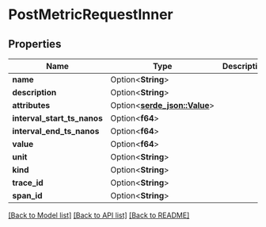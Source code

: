 # PostMetricRequestInner

## Properties

Name | Type | Description | Notes
------------ | ------------- | ------------- | -------------
**name** | Option<**String**> |  | [optional]
**description** | Option<**String**> |  | [optional]
**attributes** | Option<[**serde_json::Value**](.md)> |  | [optional]
**interval_start_ts_nanos** | Option<**f64**> |  | [optional]
**interval_end_ts_nanos** | Option<**f64**> |  | [optional]
**value** | Option<**f64**> |  | [optional]
**unit** | Option<**String**> |  | [optional]
**kind** | Option<**String**> |  | [optional]
**trace_id** | Option<**String**> |  | [optional]
**span_id** | Option<**String**> |  | [optional]

[[Back to Model list]](../README.md#documentation-for-models) [[Back to API list]](../README.md#documentation-for-api-endpoints) [[Back to README]](../README.md)


